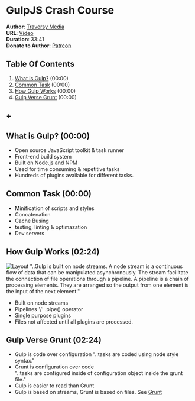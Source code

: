 # GulpJS Crash Course
**Author**: [Traversy Media](https://www.youtube.com/user/TechGuyWeb)  
**URL**: [Video](https://youtu.be/1rw9MfIleEg)  
**Duration**: 33:41  
**Donate to Author**: [Patreon](https://www.patreon.com/traversymedia)  

## Table Of Contents
1. [What is Gulp?](#what-is-gulp?) (00:00)
1. [Common Task](#common-task) (00:00)
1. [How Gulp Works](#how-gulp-works) (00:00)
1. [Gulp Verse Grunt](#gulp-verse-grunt) (00:00)
## +


## What is Gulp? (00:00)
* Open source JavaScript toolkit & task runner
* Front-end build system
* Built on Node.js and NPM
* Used for time consuming & repetitive tasks
* Hundreds of plugins available for different tasks.

## Common Task (00:00)
* Minification of scripts and styles
* Concatenation
* Cache Busing
* testing, linting & optimazation
* Dev servers

## How Gulp Works (02:24)
![Layout](https://raw.github.com/elwoodberry/education/master/_img/diagrams/gulp-crash-course__001.png)
"..Gulp is built on node streams. A node stream is a continuous flow of data that can be manipulated asynchronously. The stream facilitate the connection of file operations through a pipeline. A pipeline is a chain of processing elements. They are arranged so the output from one element is the input of the next element."

* Built on node streams
* Pipelines '/' .pipe() operator
* Single purpose plugins
* Files not affected until all plugins are processed.

## Gulp Verse Grunt (02:24)
* Gulp is code over configuration
   "..tasks are coded using node style syntax."
* Grunt is configuration over code  
   "..tasks are configured inside of configuration object inside the grunt file."
* Gulp is easier to read than Grunt
* Gulp is based on streams, Grunt is based on files.
See [Grunt](https://gruntjs.com/)
